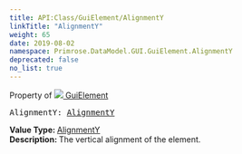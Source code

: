 ```yaml
---
title: API:Class/GuiElement/AlignmentY
linkTitle: "AlignmentY"
weight: 65
date: 2019-08-02
namespace: Primrose.DataModel.GUI.GuiElement.AlignmentY
deprecated: false
no_list: true
---
```

Property of <a href="/docs/api-reference/Class/GuiElement"><img src="/icons/silk/default.png"/>&nbsp;GuiElement</a>
<pre class="method-declaration">
AlignmentY: <a class="type" href="/docs/api-reference/Enum/AlignmentY">AlignmentY</a></pre>
<b>Value Type: </b>
<a class="type" href="/docs/api-reference/Enum/AlignmentY">AlignmentY</a>
<br/>
<b>Description: </b>
The vertical alignment of the element.

